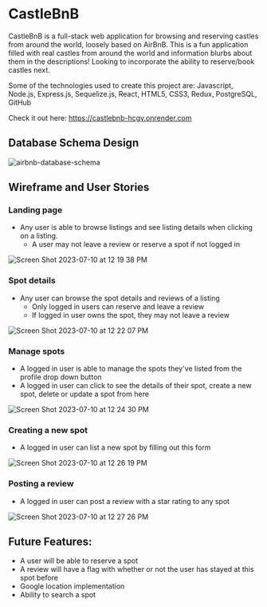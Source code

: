# CastleBnB
<!--!!END -->
<!--!!ADD -->
<!-- # `<name of application here>` -->
<!--!!END_ADD -->
CastleBnB is a full-stack web application for browsing and reserving castles from around the world, loosely based on AirBnB. This is a fun application filled with real castles from around the world and information blurbs about them in the descriptions!
Looking to incorporate the ability to reserve/book castles next. 

Some of the technologies used to create this project are: Javascript, Node.js, Express.js, Sequelize.js, React, HTML5, CSS3, Redux, PostgreSQL, GitHub

Check it out here: https://castlebnb-hcgv.onrender.com

## Database Schema Design

<!--!!START SILENT -->
![airbnb-database-schema]

[airbnb-database-schema]: https://appacademy-open-assets.s3.us-west-1.amazonaws.com/Modular-Curriculum/content/week-12/airbnb-db-schema.png
[airbnb-db-diagram-info]: https://appacademy-open-assets.s3.us-west-1.amazonaws.com/Modular-Curriculum/content/week-12/airbnb-db-diagram-info.txt
<!--!!END -->
<!--!!ADD -->
<!-- `<insert database schema design here>` -->
<!--!!END_ADD -->


## Wireframe and User Stories

### Landing page
* Any user is able to browse listings and see listing details when clicking on a listing.
  * A user may not leave a review or reserve a spot if not logged in
 
![Screen Shot 2023-07-10 at 12 19 38 PM](https://github.com/jgodfrey324/CastleBnB/assets/122331146/dbd2550a-61e2-4f93-b087-8d924cc955a3)

### Spot details
* Any user can browse the spot details and reviews of a listing
  * Only logged in users can reserve and leave a review
  * If logged in user owns the spot, they may not leave a review
 
![Screen Shot 2023-07-10 at 12 22 07 PM](https://github.com/jgodfrey324/CastleBnB/assets/122331146/f9b60c89-e485-424c-b4aa-b021773accd5)

### Manage spots
* A logged in user is able to manage the spots they've listed from the profile drop down button
* A logged in user can click to see the details of their spot, create a new spot, delete or update a spot from here

![Screen Shot 2023-07-10 at 12 24 30 PM](https://github.com/jgodfrey324/CastleBnB/assets/122331146/7c3118e4-ea6b-47a5-a38a-b11c8967e955)

### Creating a new spot
* A logged in user can list a new spot by filling out this form

![Screen Shot 2023-07-10 at 12 26 19 PM](https://github.com/jgodfrey324/CastleBnB/assets/122331146/6052cdb9-edca-463a-8f51-dd22da2d52de)

### Posting a review
* A logged in user can post a review with a star rating to any spot

![Screen Shot 2023-07-10 at 12 27 26 PM](https://github.com/jgodfrey324/CastleBnB/assets/122331146/04f211ed-f43c-4cb0-8da8-132b803a376c)


## Future Features:
* A user will be able to reserve a spot
* A review will have a flag with whether or not the user has stayed at this spot before
* Google location implementation
* Ability to search a spot
